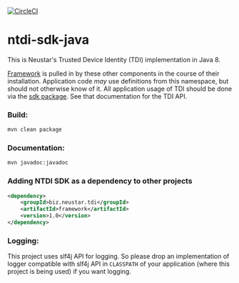 [![CircleCI](https://circleci.com/gh/Neustar-TDI/ntdi-sdk-java.svg?style=svg&circle-token=8df38531e4dfff635375fd651a9bda1a8948362c)](https://circleci.com/gh/Neustar-TDI/ntdi-sdk-java)

# ntdi-sdk-java

This is Neustar's Trusted Device Identity (TDI) implementation in Java 8.

[Framework](https://github.com/Neustar-TDI/ntdi-sdk-java/framework) is pulled in by these other components in the course of their installation. Application code _may_ use definitions from this namespace, but should not otherwise know of it. All application usage of TDI should be done via the [sdk package](https://github.com/Neustar-TDI/ntdi-sdk-java/sdk). See that documentation for the TDI API.


### Build:
```bash
mvn clean package
```

### Documentation:
```bash
mvn javadoc:javadoc
```

### Adding NTDI SDK as a dependency to other projects
```XML
<dependency>
    <groupId>biz.neustar.tdi</groupId>
    <artifactId>framework</artifactId>
    <version>1.0</version>
</dependency>
```

### Logging:
This project uses slf4j API for logging. So please drop an implementation of logger compatible with slf4j API in `CLASSPATH` of your application (where this project is being used) if you want logging.
